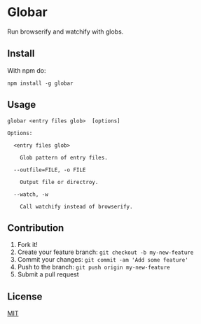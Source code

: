Globar
===

Run browserify and watchify with globs.

## Install
With npm do:
```
npm install -g globar
```

## Usage
```
globar <entry files glob>  [options]

Options:

  <entry files glob>

    Glob pattern of entry files.

  --outfile=FILE, -o FILE

    Output file or directroy.

  --watch, -w

    Call watchify instead of browserify.
```

## Contribution
1. Fork it!
1. Create your feature branch: `git checkout -b my-new-feature`
1. Commit your changes: `git commit -am 'Add some feature'`
1. Push to the branch: `git push origin my-new-feature`
1. Submit a pull request

## License
[MIT](https://github.com/mkamakura/globar/blob/master/LICENSE)
